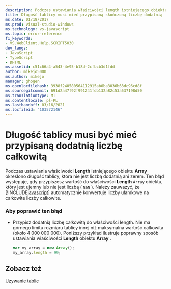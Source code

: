 ```yaml
---
description: Podczas ustawiania właściwości length istniejącego obiektu Array określono długość tablicy, która nie jest liczbą dodatnią ani zerem.
title: Długość tablicy musi mieć przypisaną skończoną liczbę dodatnią | Microsoft Docs
ms.date: 01/18/2017
ms.prod: visual-studio-windows
ms.technology: vs-javascript
ms.topic: error-reference
f1_keywords:
- VS.WebClient.Help.SCRIPT5030
dev_langs:
- JavaScript
- TypeScript
- DHTML
ms.assetid: c51c66a4-a543-4e95-b18d-2cfbcb3d1fdd
author: mikejo5000
ms.author: mikejo
manager: ghogen
ms.openlocfilehash: 3938f240580564112915ab0ba3036b63dc96cd8f
ms.sourcegitcommit: 691d2a47f92f991241fdb132a82c53a537198d50
ms.translationtype: MT
ms.contentlocale: pl-PL
ms.lasthandoff: 03/16/2021
ms.locfileid: "103572146"
---
```

# <a name="array-length-must-be-assigned-a-finite-positive-number"></a>Długość tablicy musi być mieć przypisaną dodatnią liczbę całkowitą
Podczas ustawiania właściwości **Length** istniejącego obiektu **Array** określono długość tablicy, która nie jest liczbą dodatnią ani zerem. Ten błąd występuje, gdy przypiszesz wartość do właściwości **Length** `Array` obiektu, który jest ujemny lub nie jest liczbą ( `NaN` ). Należy zauważyć, że [!INCLUDE[javascript](../../javascript/includes/javascript-md.md)] automatycznie konwertuje liczby ułamkowe na całkowite liczby całkowite.  
  
### <a name="to-correct-this-error"></a>Aby poprawić ten błąd  
  
- Przypisz dodatnią liczbę całkowitą do właściwości length. Nie ma górnego limitu rozmiaru tablicy innej niż maksymalna wartość całkowita (około 4 000 000 000). Poniższy przykład ilustruje poprawny sposób ustawiania właściwości **Length** obiektu **Array** .  
  
    ```JavaScript  
    var my_array = new Array();  
    my_array.length = 99;  
    ```  
  
## <a name="see-also"></a>Zobacz też  
 [Używanie tablic](https://developer.mozilla.org/docs/Learn/JavaScript/First_steps/Arrays)
